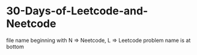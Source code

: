 # 30-Days-of-Leetcode-and-Neetcode


file name beginning with N => Neetcode, L => Leetcode
problem name is at bottom
